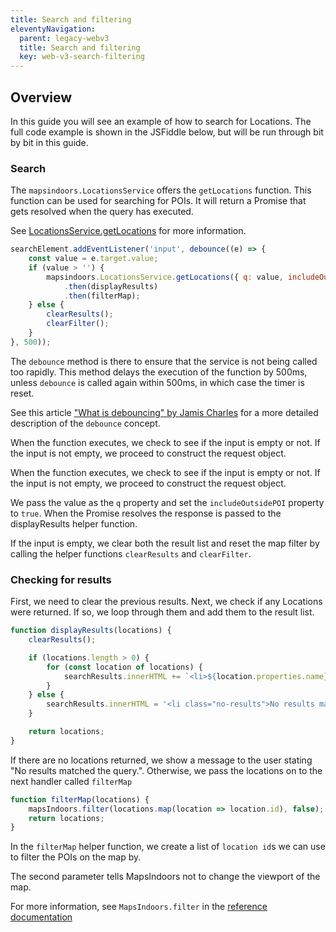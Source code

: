 ```yaml
---
title: Search and filtering
eleventyNavigation:
  parent: legacy-webv3
  title: Search and filtering
  key: web-v3-search-filtering
---
```


## Overview

In this guide you will see an example of how to search for Locations. The full code example is shown in the JSFiddle below, but will be run through bit by bit in this guide.

<script async src="https://jsfiddle.net/mapspeople/k2jynm47/embed/html,result/"></script>

### Search

The `mapsindoors.LocationsService` offers the `getLocations` function. This function can be used for searching for POIs.
It will return a Promise that gets resolved when the query has executed.

See [LocationsService.getLocations](https://app.mapsindoors.com/mapsindoors/js/sdk/latest/docs/LocationsService.html#getLocations) for more information.

```javascript
searchElement.addEventListener('input', debounce((e) => {
    const value = e.target.value;
    if (value > '') {
        mapsindoors.LocationsService.getLocations({ q: value, includeOutsidePOI: true })
            .then(displayResults)
            .then(filterMap);
    } else {
        clearResults();
        clearFilter();
    }
}, 500));
```

The `debounce` method is there to ensure that the service is not being called too rapidly. This method delays the execution of the function by 500ms, unless `debounce` is called again within 500ms, in which case the timer is reset.

See this article ["What is debouncing" by Jamis Charles](https://medium.com/@jamischarles/what-is-debouncing-2505c0648ff1) for a more detailed description of the `debounce` concept.

When the function executes, we check to see if the input is empty or not. If the input is not empty, we proceed to construct the request object.

When the function executes, we check to see if the input is empty or not. If the input is not empty, we proceed to construct the request object.

We pass the value as the `q` property and set the `includeOutsidePOI` property to `true`. When the Promise resolves the response is passed to the displayResults helper function.

If the input is empty, we clear both the result list and reset the map filter by calling the helper functions `clearResults` and `clearFilter`.

### Checking for results

First, we need to clear the previous results. Next, we check if any Locations were returned. If so, we loop through them and add them to the result list.

```javascript
function displayResults(locations) {
    clearResults();

    if (locations.length > 0) {
        for (const location of locations) {
            searchResults.innerHTML += `<li>${location.properties.name}</li>`;
        }
    } else {
        searchResults.innerHTML = '<li class="no-results">No results matched the query.</li>';
    }

    return locations;
}
```

If there are no locations returned, we show a message to the user stating "No results matched the query.". Otherwise, we pass the locations on to the next handler called `filterMap`

```javascript
function filterMap(locations) {
    mapsIndoors.filter(locations.map(location => location.id), false);
    return locations;
}
```

In the `filterMap` helper function, we create a list of `location id`s we can use to filter the POIs on the map by.

The second parameter tells MapsIndoors not to change the viewport of the map.

For more information, see `MapsIndoors.filter` in the [reference documentation](https://app.mapsindoors.com/mapsindoors/js/sdk/latest/docs/MapsIndoors.html#filter)
